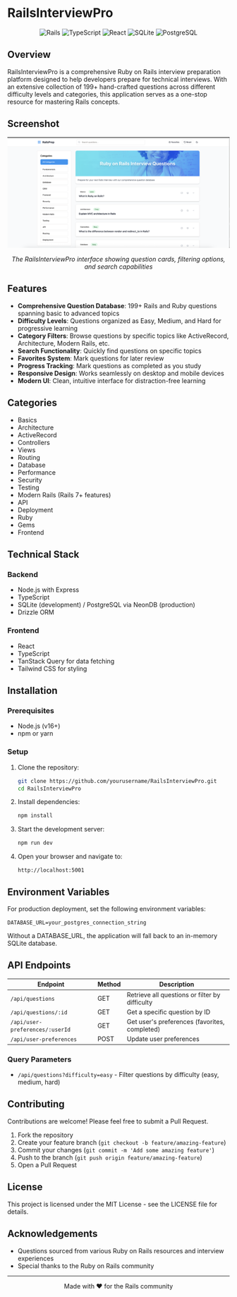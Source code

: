 # RailsInterviewPro

<div align="center">

![Rails](https://img.shields.io/badge/Rails-CC0000?style=for-the-badge&logo=ruby-on-rails&logoColor=white)
![TypeScript](https://img.shields.io/badge/TypeScript-007ACC?style=for-the-badge&logo=typescript&logoColor=white)
![React](https://img.shields.io/badge/React-20232A?style=for-the-badge&logo=react&logoColor=61DAFB)
![SQLite](https://img.shields.io/badge/SQLite-07405E?style=for-the-badge&logo=sqlite&logoColor=white)
![PostgreSQL](https://img.shields.io/badge/PostgreSQL-316192?style=for-the-badge&logo=postgresql&logoColor=white)

</div>

## Overview

RailsInterviewPro is a comprehensive Ruby on Rails interview preparation platform designed to help developers prepare for technical interviews. With an extensive collection of 199+ hand-crafted questions across different difficulty levels and categories, this application serves as a one-stop resource for mastering Rails concepts.

## Screenshot

<div align="center">
  <img src="screenshots/app-screenshot.png" alt="RailsInterviewPro Interface" width="800"/>
  <p><i>The RailsInterviewPro interface showing question cards, filtering options, and search capabilities</i></p>
</div>

## Features

- **Comprehensive Question Database**: 199+ Rails and Ruby questions spanning basic to advanced topics
- **Difficulty Levels**: Questions organized as Easy, Medium, and Hard for progressive learning
- **Category Filters**: Browse questions by specific topics like ActiveRecord, Architecture, Modern Rails, etc.
- **Search Functionality**: Quickly find questions on specific topics
- **Favorites System**: Mark questions for later review
- **Progress Tracking**: Mark questions as completed as you study
- **Responsive Design**: Works seamlessly on desktop and mobile devices
- **Modern UI**: Clean, intuitive interface for distraction-free learning

## Categories

- Basics
- Architecture
- ActiveRecord
- Controllers
- Views
- Routing
- Database
- Performance
- Security
- Testing
- Modern Rails (Rails 7+ features)
- API
- Deployment
- Ruby
- Gems
- Frontend

## Technical Stack

### Backend
- Node.js with Express
- TypeScript
- SQLite (development) / PostgreSQL via NeonDB (production)
- Drizzle ORM

### Frontend
- React
- TypeScript
- TanStack Query for data fetching
- Tailwind CSS for styling

## Installation

### Prerequisites
- Node.js (v16+)
- npm or yarn

### Setup
1. Clone the repository:
   ```bash
   git clone https://github.com/yourusername/RailsInterviewPro.git
   cd RailsInterviewPro
   ```

2. Install dependencies:
   ```bash
   npm install
   ```

3. Start the development server:
   ```bash
   npm run dev
   ```

4. Open your browser and navigate to:
   ```
   http://localhost:5001
   ```

## Environment Variables

For production deployment, set the following environment variables:

```
DATABASE_URL=your_postgres_connection_string
```

Without a DATABASE_URL, the application will fall back to an in-memory SQLite database.

## API Endpoints

| Endpoint | Method | Description |
|----------|--------|-------------|
| `/api/questions` | GET | Retrieve all questions or filter by difficulty |
| `/api/questions/:id` | GET | Get a specific question by ID |
| `/api/user-preferences/:userId` | GET | Get user's preferences (favorites, completed) |
| `/api/user-preferences` | POST | Update user preferences |

### Query Parameters

- `/api/questions?difficulty=easy` - Filter questions by difficulty (easy, medium, hard)

## Contributing

Contributions are welcome! Please feel free to submit a Pull Request.

1. Fork the repository
2. Create your feature branch (`git checkout -b feature/amazing-feature`)
3. Commit your changes (`git commit -m 'Add some amazing feature'`)
4. Push to the branch (`git push origin feature/amazing-feature`)
5. Open a Pull Request

## License

This project is licensed under the MIT License - see the LICENSE file for details.

## Acknowledgements

- Questions sourced from various Ruby on Rails resources and interview experiences
- Special thanks to the Ruby on Rails community

---

<div align="center">
Made with ❤️ for the Rails community
</div> 